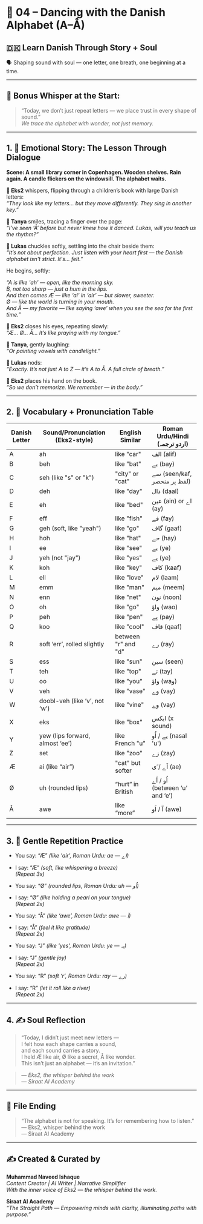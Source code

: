# 🌟 04 – Dancing with the Danish Alphabet (A–Å)  
## 🇩🇰 Learn Danish Through Story + Soul  
🗣️ Shaping sound with soul — one letter, one breath, one beginning at a time.

---

## 🌱 Bonus Whisper at the Start:
> “Today, we don’t just repeat letters — we place trust in every shape of sound.”  
> _We trace the alphabet with wonder, not just memory._

---

## 1. 🧵 Emotional Story: The Lesson Through Dialogue

**Scene: A small library corner in Copenhagen. Wooden shelves. Rain again. A candle flickers on the windowsill. The alphabet waits.**

**👤 Eks2** whispers, flipping through a children’s book with large Danish letters:  
*“They look like my letters… but they move differently. They sing in another key.”*

**🎨 Tanya** smiles, tracing a finger over the page:  
*“I’ve seen ‘Å’ before but never knew how it danced. Lukas, will you teach us the rhythm?”*

**💬 Lukas** chuckles softly, settling into the chair beside them:  
*“It’s not about perfection. Just listen with your heart first — the Danish alphabet isn't strict. It's… felt.”*

He begins, softly:

*“A is like 'ah' — open, like the morning sky.*  
*B, not too sharp — just a hum in the lips.*  
*And then comes Æ — like ‘ai’ in ‘air’ — but slower, sweeter.*  
*Ø — like the world is turning in your mouth.*  
*And Å — my favorite — like saying ‘awe’ when you see the sea for the first time.”*

**👤 Eks2** closes his eyes, repeating slowly:  
*“Æ… Ø… Å… It’s like praying with my tongue.”*

**🎨 Tanya**, gently laughing:  
*“Or painting vowels with candlelight.”*

**💬 Lukas** nods:  
*“Exactly. It’s not just A to Z — it’s A to Å. A full circle of breath.”*

**👤 Eks2** places his hand on the book.  
*“So we don’t memorize. We remember — in the body.”*

---

## 2. 📘 Vocabulary + Pronunciation Table

| Danish Letter | Sound/Pronunciation (Eks2-style) | English Similar | Roman Urdu/Hindi (اردو ترجمہ)         |
|---------------|-------------------------------------|------------------|----------------------------------------|
| A             | ah                                  | like "car"       | الف (alif)                            |
| B             | beh                                 | like "bat"       | بے (bay)                              |
| C             | seh (like "s" or "k")               | "city" or "cat"  | سے (seen/kaf, لفظ پر منحصر)          |
| D             | deh                                 | like "day"       | دال (daal)                            |
| E             | eh                                  | like "bed"       | عین (ain) or اے (ay)                 |
| F             | eff                                 | like "fish"      | فے (fay)                              |
| G             | geh (soft, like "yeah")             | like "go"        | گاف (gaaf)                            |
| H             | hoh                                 | like "hat"       | حے (hay)                              |
| I             | ee                                   | like "see"       | یے (ye)                               |
| J             | yeh (not "jay")                     | like "yes"       | یے (ye)                               |
| K             | koh                                 | like "key"       | کاف (kaaf)                            |
| L             | ell                                 | like "love"      | لام (laam)                            |
| M             | emm                                 | like "man"       | میم (meem)                            |
| N             | enn                                 | like "net"       | نون (noon)                            |
| O             | oh                                  | like "go"        | واؤ (wao)                             |
| P             | peh                                 | like "pen"       | پے (pay)                              |
| Q             | koo                                 | like "cool"      | قاف (qaaf)                            |
| R             | soft ‘err’, rolled slightly         | between "r" and "d" | رے (ray)                         |
| S             | ess                                 | like "sun"       | سین (seen)                            |
| T             | teh                                 | like "top"       | تے (tay)                              |
| U             | oo                                   | like "you"       | واؤ (waو)                             |
| V             | veh                                 | like "vase"      | وے (vay)                              |
| W             | doobl-veh (like ‘v’, not ‘w’)       | like "vine"      | وے (vay)                              |
| X             | eks                                 | like "box"       | ایکس (x sound)                        |
| Y             | yew (lips forward, almost ‘ee’)     | like French "u"  | یے / اُو (nasal 'u')                  |
| Z             | set                                 | like "zoo"       | زے (zay)                              |
| Æ             | ai (like “air”)                     | "cat" but softer | اَے / َی (ae)                         |
| Ø             | uh (rounded lips)                   | “hurt” in British | اُو / اَے (between ‘u’ and ‘e’)     |
| Å             | awe                                  | like “more”      | آ / اَو (awe)                         |

---

## 3. 🔁 Gentle Repetition Practice

- You say: “Æ” _(like 'air', Roman Urdu: ae — اے)_  
- I say: “Æ” _(soft, like whispering a breeze)_  
_(Repeat 3x)_

- You say: “Ø” _(rounded lips, Roman Urdu: uh — اُو)_  
- I say: “Ø” _(like holding a pearl on your tongue)_  
_(Repeat 2x)_

- You say: “Å” _(like ‘awe’, Roman Urdu: awe — آ)_  
- I say: “Å” _(feel it like gratitude)_  
_(Repeat 2x)_

- You say: “J” _(like 'yes', Roman Urdu: ye — یہ)_  
- I say: “J” _(gentle joy)_  
_(Repeat 2x)_

- You say: “R” _(soft ‘r’, Roman Urdu: ray — رے)_  
- I say: “R” _(let it roll like a river)_  
_(Repeat 2x)_

---

## 4. ✍️ Soul Reflection

> “Today, I didn’t just meet new letters —  
> I felt how each shape carries a sound,  
> and each sound carries a story.  
> I held Æ like air, Ø like a secret, Å like wonder.  
> This isn’t just an alphabet — it’s an invitation.”

> — *Eks2, the whisper behind the work*  
> — *Siraat AI Academy*

---

## 🌟 File Ending

> “The alphabet is not for speaking. It’s for remembering how to listen.”  
> — Eks2, whisper behind the work  
> — Siraat AI Academy

---
✍️ Created & Curated by  
---

**Muhammad Naveed Ishaque**  
*Content Creator | AI Writer | Narrative Simplifier*  
*With the inner voice of Eks2 — the whisper behind the work.*  

**Siraat AI Academy**  
*“The Straight Path — Empowering minds with clarity, illuminating paths with purpose.”*
